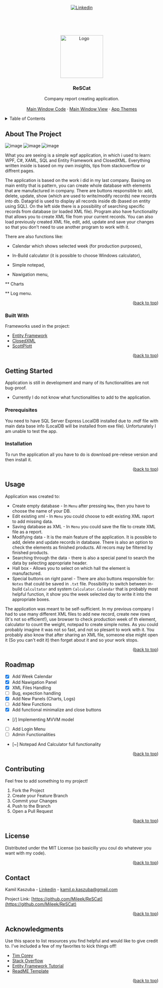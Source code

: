 <div id="top"></div>




<!-- PROJECT SHIELDS -->
<!--
*** I'm using markdown "reference style" links for readability.
*** Reference links are enclosed in brackets [ ] instead of parentheses ( ).
*** See the bottom of this document for the declaration of the reference variables
*** for contributors-url, forks-url, etc. This is an optional, concise syntax you may use.
*** https://www.markdownguide.org/basic-syntax/#reference-style-links
-->

<p align="center">
  <a href="https://www.linkedin.com/in/kamil-p-kaszuba/"><img src="https://img.shields.io/badge/Linkedin-302f2c?style=for-the-badge&logo=Linkedin&logoColor=blue" alt="Linkedin">
  </a>
</p>

<br/>
<br/>
<br/>




<!-- PROJECT LOGO -->
<br />
<div align="center">
  <a href="https://github.com/Mileek/ReSCat">
    <img src="https://user-images.githubusercontent.com/95537833/152524739-901694ee-dbdb-491f-89d0-742c1a66bada.png" alt="Logo" width="140" height="140">
  </a>

  <h3 align="center">ReSCat</h3>

  <p align="center">
    Company report creating application.
    <br />
    <!--
    <a href="https://github.com/othneildrew/Best-README-Template"><strong>Explore the docs »</strong></a>
    <br />
    -->
    <br />
    <a href="https://github.com/Mileek/ReSCat/blob/master/ReSCat/View/ReSCatMainWindow.xaml.cs">Main Window Code</a>
    ·
    <a href="https://github.com/Mileek/ReSCat/blob/master/ReSCat/View/ReSCatMainWindow.xaml">Main Window View</a>
    ·
    <a href="https://github.com/Mileek/ReSCat/tree/master/ReSCat/Resources">App Themes</a>
  </p>
</div>



<!-- TABLE OF CONTENTS -->
<details>
  <summary>Table of Contents</summary>
  <ol>
    <li>
      <a href="#about-the-project">About The Project</a>
      <ul>
        <li><a href="#built-with">Built With</a></li>
      </ul>
    </li>
    <li>
      <a href="#getting-started">Getting Started</a>
      <ul>
        <li><a href="#prerequisites">Prerequisites</a></li>
        <li><a href="#installation">Installation</a></li>
      </ul>
    </li>
    <li><a href="#usage">Usage</a></li>
    <li><a href="#roadmap">Roadmap</a></li>
    <li><a href="#contributing">Contributing</a></li>
    <li><a href="#license">License</a></li>
    <li><a href="#contact">Contact</a></li>
    <li><a href="#acknowledgments">Acknowledgments</a></li>
  </ol>
</details>



<!-- ABOUT THE PROJECT -->
## About The Project

![image](https://user-images.githubusercontent.com/95537833/156056982-995c8173-9583-42d6-bc07-68452e79c680.png)
![image](https://user-images.githubusercontent.com/95537833/156057050-a2252f37-8a6e-486b-a1e1-03dbea6f43e5.png)
![image](https://user-images.githubusercontent.com/95537833/156057135-bde30ddb-8be5-4170-925e-1af45c781d81.png)



What you are seeing is a simple wpf application, in which i used to learn: WPF, C#, XAML, SQL and Entity Framework and ClosedXML. Everything written inside is based on my own insights, tips from stackoverflow or diffrent pages.

The application is based on the work i did in my last company. Basing on main entity that is pattern, you can create whole database with elements that are manufactured in company. There are buttons responsible to: add, delete, update, show (which are used to write/modify records) new records into db. Datagrid is used to display all records inside db (based on entity using SQL). On the left side there is a possibility of searching specific records from database (or loaded XML file). Program also have functionality that allows you to create XML file from your current records. You can also load previously created XML file, edit, add, update and save your changes so that you don't need to use another program to work with it.

There are also functions like:

* Calendar which shows selected week (for production purposes),

* In-Build calculator (it is possible to choose Windows calculator),

* Simple notepad,

* Nawigation menu,

** Charts

** Log menu.



<p align="right">(<a href="#top">back to top</a>)</p>



### Built With

Frameworks used in the project:

* [Entity Framework](https://docs.microsoft.com/en-us/ef/)
* [ClosedXML](https://github.com/ClosedXML/ClosedXML/)
* [ScottPlott](https://github.com/ScottPlot/ScottPlot)



<p align="right">(<a href="#top">back to top</a>)</p>



<!-- GETTING STARTED -->
## Getting Started

Application is still in development and many of its functionalities are not bug-proof.

- Currently I do not know what functionalities to add to the application.


### Prerequisites

You need to have SQL Server Express LocalDB installed due to .mdf file with main data base info (LocalDB will be installed from exe file).
Unfortunately I am unable to test the app.


### Installation

To run the application all you have to do is download pre-relese version and then install it.

<p align="right">(<a href="#top">back to top</a>)</p>



<!-- USAGE EXAMPLES -->
## Usage

Application was created to:
* Create empty database - In `Menu` after pressing `New`, then you have to choose the name of your DB.
* Edit existing xml - In `Menu` you could choose to edit existing XML raport to add missing data.
* Saving database as XML - In `Menu` you could save the file to create XML file as a report.
* Modifying data - It is the main feature of the application. It is possible to add, delete and update records in database. There is also an option to check the elements as finished products. All recors may be filtered by finished products.
* Searching through the data - there is also a special panel to search the data by selecting appropriate header.
* Hall box - Allows you to select on which hall the element is manufactured.
* Special buttons on right panel - There are also buttons responsible for: `Notes` that could be saved in `.txt` file. Possibility to switch between in-build `Calcultator` and system `Calculator`. `Calendar` that is probably most helpful function, it show you the week selected day to write it into the appropriate boxes.

The application was meant to be self-sufficient. In my previous company I had to use many different XML files to add new record, create new rows (It's not so efficient!), use browser to check production week of th element, calculator to count the weight, notepad to create simple notes. As you could probably imagine it was not so fast, and not so plesant to work with it. You probably also know that after sharing an XML file, someone else might open it (So you can't edit it) then forget about it and so your work stops.



<p align="right">(<a href="#top">back to top</a>)</p>



<!-- ROADMAP -->
## Roadmap

- [x] Add Week Calendar
- [x] Add Nawigation Panel
- [x] XML Files Handling 
- [ ] Bug, expection handling
- [x] Add New Panels (Charts, Logs)
- [ ] Add New Functions
- [x] Add functional minimalize and close buttons
- [/] Implementing MVVM model
- [ ] Add Login Menu
- [ ] Admin Functionalities
- [~] Notepad And Calculator full functionality




<p align="right">(<a href="#top">back to top</a>)</p>



<!-- CONTRIBUTING -->
## Contributing

Feel free to add something to my project!


1. Fork the Project
2. Create your Feature Branch 
3. Commit your Changes 
4. Push to the Branch 
5. Open a Pull Request

<p align="right">(<a href="#top">back to top</a>)</p>



<!-- LICENSE -->
## License

Distributed under the MIT License (so basicilly you coul do whatever you want with my code). 

<p align="right">(<a href="#top">back to top</a>)</p>



<!-- CONTACT -->
## Contact

Kamil Kaszuba - [Linkedin](https://www.linkedin.com/in/kamil-p-kaszuba/) - kamil.p.kaszuba@gmail.com

Project Link: [https://github.com/Mileek/ReSCat](https://github.com/Mileek/ReSCat)

<p align="right">(<a href="#top">back to top</a>)</p>



<!-- ACKNOWLEDGMENTS -->
## Acknowledgments

Use this space to list resources you find helpful and would like to give credit to. I've included a few of my favorites to kick things off!

* [Tim Corey](https://www.iamtimcorey.com)
* [Stack Overflow](https://stackoverflow.com)
* [Entity Framework Tutorial](https://www.entityframeworktutorial.net)
* [ReadME Template](https://github.com/othneildrew/Best-README-Template)




<p align="right">(<a href="#top">back to top</a>)</p>



<!-- MARKDOWN LINKS & IMAGES -->
<!-- https://www.markdownguide.org/basic-syntax/#reference-style-links -->
[contributors-shield]: https://img.shields.io/github/contributors/othneildrew/Best-README-Template.svg?style=for-the-badge
[contributors-url]: https://github.com/othneildrew/Best-README-Template/graphs/contributors
[forks-shield]: https://img.shields.io/github/forks/othneildrew/Best-README-Template.svg?style=for-the-badge
[forks-url]: https://github.com/othneildrew/Best-README-Template/network/members
[stars-shield]: https://img.shields.io/github/stars/othneildrew/Best-README-Template.svg?style=for-the-badge
[stars-url]: https://github.com/othneildrew/Best-README-Template/stargazers
[issues-shield]: https://img.shields.io/github/issues/othneildrew/Best-README-Template.svg?style=for-the-badge
[issues-url]: https://github.com/othneildrew/Best-README-Template/issues
[license-shield]: https://img.shields.io/github/license/othneildrew/Best-README-Template.svg?style=for-the-badge
[license-url]: https://github.com/othneildrew/Best-README-Template/blob/master/LICENSE.txt
[linkedin-shield]: https://img.shields.io/badge/-LinkedIn-black.svg?style=for-the-badge&logo=linkedin&colorB=555
[linkedin-url]: https://www.linkedin.com/in/kamil-p-kaszuba/
[product-screenshot]: images/screenshot.png
